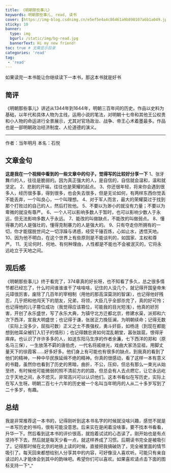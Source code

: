 ```yaml
---
title: 《明朝那些事儿》
keywords: 明朝那些事儿, read, 读书
cover: [https://img-blog.csdnimg.cn/e5ef5e4a4c86461a9b890107a6b1a049.jpeg]
sticky: 10
banner: 
  type: img
  bgurl: /static/img/bg-read.jpg
  bannerText: Hi my new friend!
toc: true # 无需显示目录
categories: 'read'
tag: 
 - 'read'
---
```

如果读完一本书能让你继续读下一本书，那这本书就是好书

## 简评
《明朝那些事儿》讲述从1344年到1644年，明朝三百年间的历史。作品以史料为基础，以年代和具体人物为主线，运用小说的笔法，对明朝十七帝和其他王公权贵和小人物的命运进行全景展示，尤其对官场政治、战争、帝王心术着墨最多。作品也是一部明朝政治经济制度、人伦道德的演义。 
  ***
作者：当年明月 
本名：石悦
## 文章金句
**这是我在一个视频中看到的一些文章中的句子，觉得写的比较好分享一下**
1、张牙舞爪的人，往往是脆弱的。因为真正强大的人，是自信的，自信就会温和，温和就坚定。 
2、悲剧的开端，往往也是荣耀的起点。 
3、你还很年轻，将来你会遇到很多人，经历很多事，得到很多，也会失去很多，但是无论如何，有两样东西你觉丢不能丢弃，一个叫良心，一个叫理想。 
4、对于军人而言，最大的荣耀莫过于找到那个打败过的自己的人，然后打败他。 
5、不要以为渺小的就没有力量；不要以为卑微的就没有尊严。 
6、一个人可以影响多数人于暂时，也可以影响少数人于永远，但无法影响多数人于永远。 
7、能改的叫做缺点，不能改的叫做弱点。 
8、懂得暴力的人是强壮的，懂得克制暴力的人是强大的。 
9、只有夺走你所拥有的一切，你才能摆脱世间之一切浮躁与诱惑，经受千锤百炼，心如止水，透悟天地。 
10、因为他不明白，在这个世界上有些原则是不能谈判的，如国家、主权和尊严。 
11、无论何时、何地、有何种理由，人性都是不能也不会被泯灭的，它将永远屹立于天地之间。 
## 观后感
《明朝那些事儿》终于看完了，374章真的好长呀，也不知看了多久，总之很多情节都已经忘了，什么时间谁谁谁干了啥啥啥，记住的人没几个，就记得开国皇帝朱元璋很厉害，废除了几百年的宰相制（用他的那高深莫测的智谋），也记得他好残忍，几乎把和他闯天下的朋友，兄弟，将领，大臣几乎全部杀完了，真的好可怜；也记得他的儿子篡位成功（我觉得应该篡位，可能我的目光短浅），他真的好厉害，开创了永乐盛世，写了永乐大典，为镇守北方迁都北京，修建水渠，派郑和六次下西洋，宣我大明盛世；也记得于谦，张居正力挽狂澜，为明朝续命；记得无数（实际上没多少，屈指可数）正义之士不畏强权，勇斗奸臣，如杨涟（到现在都能想到他耳朵被钉入钉子的情形）；也记得魏忠贤如何混乱朝堂，嚣张跋扈，恨得牙痒痒。也认识了许许多多的人，如送东阳马生序的作者余濂，七下西洋的郑和（原名马三保），一生放荡不羁的唐伯虎，一代名将戚继光，戏曲大家汤显祖，用脚丈量天下的徐霞客……好多好多。他们身上有可能也有很多的缺点，到我真的看到了他们的精神，一种中华民族延绵不绝的精神。你真的很感动，看了这样一本有意义的书籍，虽然你也看到了历史的黑暗，曲折，不公，压抑，但总有那么一束光从始至终，有时候他可能微弱的照不清前方的的路，但总会有人去点燃它，让它永远屹立于天地之间，永不熄灭。非常高兴可以认识他们。这本书看似在写历史，实际上在写人生呀。明朝二百七十六年的历史被一个名叫当年明月的人从二十多岁写到了二十多岁，有趣。
## 总结
我是非常推荐这一本书的，记得刚听到这本书名字的时候就没啥兴趣，感觉不就是一本写历史的书吗，很有可能没意思。后来实在是闲着没啥事，要不找本书看看，升华一下。然后看到这本书的评价很高，就抱着试试的心态读了。刚开始也是有点坚持不下去，然后就是每天少看一点，就这样养成了习惯。后期读书完全是被吸引了。记得那时候在北京的地铁上读的时候，直接把我搞破防了，完全被里面的情节吸引了。每天回来都想给别人分享其中的内容，可好像没人喜欢听。可能只有亲自读过的人才能体会到其中的韵味吧。希望你们可以喜欢。如果喜欢请点击下面的图标支持一下^_^